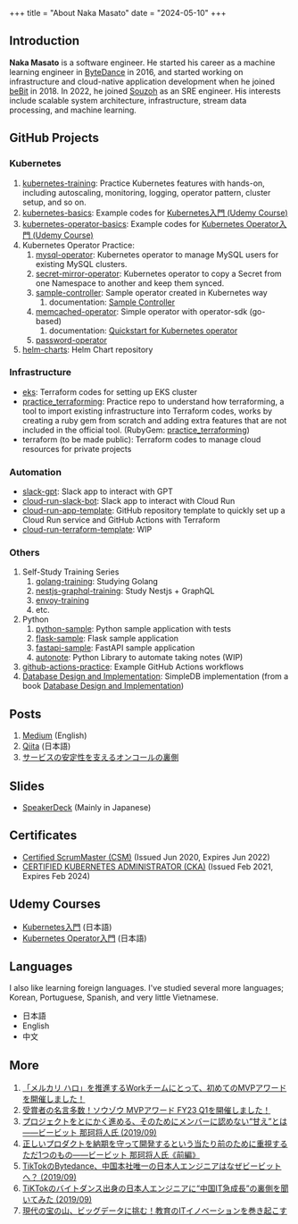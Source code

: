 +++
title = "About Naka Masato"
date = "2024-05-10"
+++

## Introduction

**Naka Masato** is a software engineer. He started his career as a machine learning engineer in [ByteDance](https://www.bytedance.com/) in 2016, and started working on infrastructure and cloud-native application development when he joined [beBit](https://www.bebit.co.jp/) in 2018. In 2022, he joined [Souzoh](https://souzoh.com/) as an SRE engineer. His interests include scalable system architecture, infrastructure, stream data processing, and machine learning.

## GitHub Projects

### Kubernetes

1. [kubernetes-training](https://nakamasato.github.io/kubernetes-training): Practice Kubernetes features with hands-on, including autoscaling, monitoring, logging, operator pattern, cluster setup, and so on.
1. [kubernetes-basics](https://github.com/nakamasato/kubernetes-basics): Example codes for [Kubernetes入門 (Udemy Course)][udemy_kubernetes_basics]
1. [kubernetes-operator-basics](https://github.com/nakamasato/kubernetes-operator-basics): Example codes for [Kubernetes Operator入門 (Udemy Course)][udemy_kubernetes_operator_basics]
1. Kubernetes Operator Practice:
    1. [mysql-operator](https://github.com/nakamasato/mysql-operator): Kubernetes operator to manage MySQL users for existing MySQL clusters.
    1. [secret-mirror-operator](https://github.com/nakamasato/secret-mirror-operator): Kubernetes operator to copy a Secret from one Namespace to another and keep them synced.
    1. [sample-controller](https://github.com/nakamasato/sample-controller): Sample operator created in Kubernetes way
        1. documentation: [Sample Controller](https://nakamasato.github.io/sample-controller)
    1. [memcached-operator](https://github.com/nakamasato/memcached-operator): Simple operator with operator-sdk (go-based)
        1. documentation: [Quickstart for Kubernetes operator](https://nakamasato.github.io/memcached-operator)
    1. [password-operator](https://github.com/nakamasato/password-operator)
1. [helm-charts](https://github.com/nakamasato/helm-charts): Helm Chart repository

### Infrastructure

- [eks](https://github.com/nakamasato/eks): Terraform codes for setting up EKS cluster
- [practice_terraforming](https://github.com/nakamasato/practice_terraforming): Practice repo to understand how terraforming, a tool to import existing infrastructure into Terraform codes, works by creating a ruby gem from scratch and adding extra features that are not included in the official tool. (RubyGem: [practice_terraforming](https://rubygems.org/gems/practice_terraforming))
- terraform (to be made public): Terraform codes to manage cloud resources for private projects

### Automation

- [slack-gpt](https://github.com/nakamasato/slack-gpt): Slack app to interact with GPT
- [cloud-run-slack-bot](https://github.com/nakamasato/cloud-run-slack-bot): Slack app to interact with Cloud Run
- [cloud-run-app-template](https://github.com/nakamasato/cloud-run-app-template): GitHub repository template to quickly set up a Cloud Run service and GitHub Actions with Terraform
- [cloud-run-terraform-template](https://github.com/nakamasato/cloud-run-terraform-template): WIP

### Others

1. Self-Study Training Series
    1. [golang-training](https://github.com/nakamasato/golang-training): Studying Golang
    1. [nestjs-graphql-training](https://github.com/nakamasato/nest-graphql-training): Study Nestjs + GraphQL
    1. [envoy-training](https://github.com/nakamasato/envoy-training)
    1. etc.
1. Python
    1. [python-sample](https://github.com/nakamasato/python-sample): Python sample application with tests
    1. [flask-sample](https://github.com/nakamasato/flask-sample): Flask sample application
    1. [fastapi-sample](https://github.com/nakamasato/fastapi-sample): FastAPI sample application
    1. [autonote](https://github.com/nakamasato/autonote): Python Library to automate taking notes (WIP)
1. [github-actions-practice](https://github.com/nakamasato/github-actions-practice): Example GitHub Actions workflows
1. [Database Design and Implementation](https://github.com/nakamasato/database-design-and-implementation): SimpleDB implementation (from a book [Database Design and Implementation](https://www.amazon.co.jp/Database-Design-Implementation-Data-Centric-Applications-ebook/dp/B085DZM79S/))

## Posts

1. [Medium](https://nakamasato.medium.com) (English)
1. [Qiita](https://qiita.com/nakamasato) (日本語)
1. [サービスの安定性を支えるオンコールの裏側](https://engineering.mercari.com/blog/entry/20221109-behind-oncall-for-service-stability/)

## Slides

- [SpeakerDeck](https://speakerdeck.com/nakamasato) (Mainly in Japanese)

## Certificates

- [Certified ScrumMaster (CSM)](https://certification.scrumalliance.org/accounts/1079721-masato-naka/certifications/1229834-csm) (Issued Jun 2020, Expires Jun 2022)
- [CERTIFIED KUBERNETES ADMINISTRATOR (CKA)](https://www.credly.com/badges/70deddcd-530b-4d2f-a03b-d422f0c27f5d) (Issued Feb 2021, Expires Feb 2024)

## Udemy Courses

- [Kubernetes入門][udemy_kubernetes_basics] (日本語)
- [Kubernetes Operator入門][udemy_kubernetes_operator_basics] (日本語)

## Languages

I also like learning foreign languages. I've studied several more languages; Korean, Portuguese, Spanish, and very little Vietnamese.

- 日本語
- English
- 中文

## More

1. [「メルカリ ハロ」を推進するWorkチームにとって、初めてのMVPアワードを開催しました！](https://mercan.mercari.com/articles/41132/)
1. [受賞者の名言多数！ソウゾウ MVPアワード FY23 Q1を開催しました！](https://mercan.mercari.com/articles/36466/)
1. [プロジェクトをとにかく進める、そのためにメンバーに認めない“甘え”とは――ビービット 那珂将人氏 (2019/09)](https://hrzine.jp/article/detail/1856)
1. [正しいプロダクトを納期を守って開発するという当たり前のために重視するただ1つのもの――ビービット 那珂将人氏《前編》](https://hrzine.jp/article/detail/1795)
1. [TikTokのBytedance、中国本社唯一の日本人エンジニアはなぜビービットへ？ (2019/09)](https://bebit.co.jp/blog/crew/interview_naka/)
1. [TiKTokのバイトダンス出身の日本人エンジニアに“中国IT急成長”の裏側を聞いてみた (2019/09)](https://type.jp/et/feature/11459/)
1. [現代の宝の山、ビッグデータに挑む！教育のITイノベーションを巻き起こす](https://www.toshin.com/mirai/job/detail.php?id=6)

[udemy_kubernetes_basics]: https://www.udemy.com/course/kubernetes-basics-2021/?referralCode=30E6E847A97EFBEC8F48
[udemy_kubernetes_operator_basics]: https://www.udemy.com/course/kubernetes-operator-basics/?referralCode=CD7AF4436ACE9D811113
